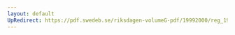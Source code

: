 ```yaml
---
layout: default
UpRedirect: https://pdf.swedeb.se/riksdagen-volumeG-pdf/19992000/reg_19992000/reg_19992000_0445.pdf
---
```

